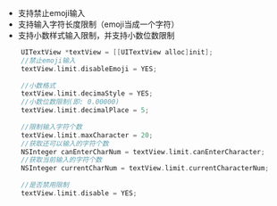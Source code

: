 * 支持禁止emoji输入   
* 支持输入字符长度限制（emoji当成一个字符）  
* 支持小数样式输入限制，并支持小数位数限制    
```objective-c  
    UITextView *textView = [[UITextView alloc]init];
    //禁止emoji输入
    textView.limit.disableEmoji = YES;
    
    //小数格式
    textView.limit.decimaStyle = YES;
    //小数位数限制(即: 0.00000)
    textView.limit.decimalPlace = 5;
    
    //限制输入字符个数
    textView.limit.maxCharacter = 20;
    //获取还可以输入的字符个数
    NSInteger canEnterCharNum = textView.limit.canEnterCharacter;
    //获取当前输入的字符个数
    NSInteger currentCharNum = textView.limit.currentCharacterNum;
    
    //是否禁用限制
    textView.limit.disable = YES;   
    
```
